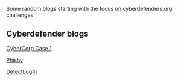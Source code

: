 Some random blogs starting with the focus on cyberdefenders.org challenges
<h2>Cyberdefender blogs</h2>
<a href="https://j0wir.github.io/2021/12/15/Cyberdefenders-CyberCorp-Case-1.html"> CyberCorp Case 1</a>

<a href="https://j0wir.github.io/2022/01/21/Cyberdefenders-Phishy.html"> Phishy</a>

<a href="https://j0wir.github.io/2022/01/30/Cyberdefenders-DetectLog4j.html"> DetectLog4j</a>
